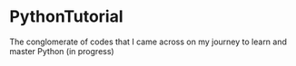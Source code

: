 # PythonTutorial
The conglomerate of codes that I came across on my journey to learn and master Python (in progress)
